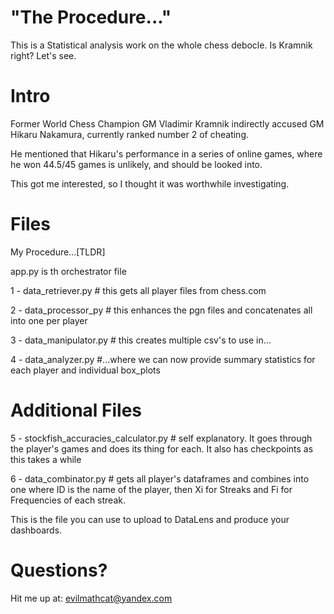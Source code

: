 # "The Procedure..."
This is a Statistical analysis work on the whole chess debocle. Is Kramnik right? Let's see.

# Intro
Former World Chess Champion GM Vladimir Kramnik indirectly accused GM Hikaru Nakamura, currently ranked number 2 of cheating.

He mentioned that Hikaru's performance in a series of online games, where he won 44.5/45 games is unlikely, and should be looked into.

This got me interested, so I thought it was worthwhile investigating.

# Files
My Procedure...[TLDR]

app.py is th orchestrator file

1 - data_retriever.py   # this gets all player files from chess.com

2 - data_processor_py # this enhances the pgn files and concatenates all into one per player

3 - data_manipulator.py # this creates multiple csv's to use in...

4 - data_analyzer.py #...where we can now provide summary statistics for each player and individual box_plots

# Additional Files
5 - stockfish_accuracies_calculator.py # self explanatory. It goes through the player's games and does its thing for each. It also has checkpoints as this takes a while

6 - data_combinator.py # gets all player's dataframes and combines into one where ID is the name of the player, then Xi for Streaks and Fi for Frequencies of each streak.

This is the file you can use to upload to DataLens and produce your dashboards.

# Questions?
Hit me up at: evilmathcat@yandex.com

